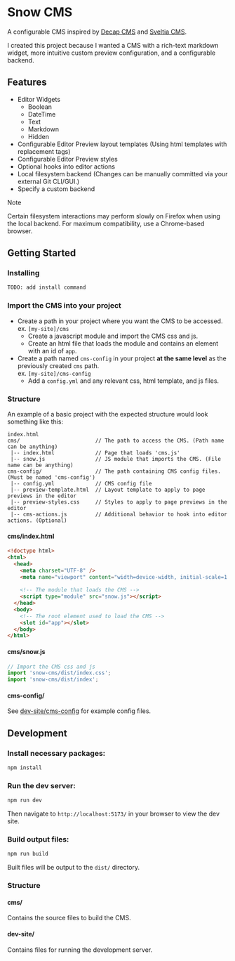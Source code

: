 # Snow CMS

A configurable CMS inspired by [Decap CMS](https://github.com/decaporg/decap-cms) and [Sveltia CMS](https://github.com/sveltia/sveltia-cms).

I created this project because I wanted a CMS with a rich-text markdown widget, more intuitive custom preview configuration, and a configurable backend.

## Features

- Editor Widgets
  - Boolean
  - DateTime
  - Text
  - Markdown
  - Hidden
- Configurable Editor Preview layout templates (Using html templates with replacement tags)
- Configurable Editor Preview styles
- Optional hooks into editor actions
- Local filesystem backend (Changes can be manually committed via your external Git CLI/GUI.)
- Specify a custom backend

> [!NOTE]
> Certain filesystem interactions may perform slowly on Firefox when using the local backend.
> For maximum compatibility, use a Chrome-based browser. 

## Getting Started

### Installing

```bash
TODO: add install command
```

### Import the CMS into your project

- Create a path in your project where you want the CMS to be accessed.\
  ex. `[my-site]/cms`
  - Create a javascript module and import the CMS css and js.
  - Create an html file that loads the module and contains an element with an id of `app`.
- Create a path named `cms-config` in your project **at the same level** as the previously created `cms` path.\
  ex. `[my-site]/cms-config`
  - Add a `config.yml` and any relevant css, html template, and js files.

### Structure

An example of a basic project with the expected structure would look something like this:

```
index.html
cms/                        // The path to access the CMS. (Path name can be anything)
 |-- index.html             // Page that loads 'cms.js'
 |-- snow.js                // JS module that imports the CMS. (File name can be anything)
cms-config/                 // The path containing CMS config files. (Must be named 'cms-config')
 |-- config.yml             // CMS config file
 |-- preview-template.html  // Layout template to apply to page previews in the editor
 |-- preview-styles.css     // Styles to apply to page previews in the editor
 |-- cms-actions.js         // Additional behavior to hook into editor actions. (Optional)
```

#### cms/index.html

```html
<!doctype html>
<html>
  <head>
    <meta charset="UTF-8" />
    <meta name="viewport" content="width=device-width, initial-scale=1.0" />
    
    <!-- The module that loads the CMS -->
    <script type="module" src="snow.js"></script>
  </head>
  <body>
    <!-- The root element used to load the CMS -->
    <slot id="app"></slot>
  </body>
</html>
```

#### cms/snow.js

```js
// Import the CMS css and js
import 'snow-cms/dist/index.css';
import 'snow-cms/dist/index';
```

#### cms-config/

See [dev-site/cms-config](/dev-site/cms-config) for example config files.

## Development

### Install necessary packages:

```bash
npm install
```

### Run the dev server:

```bash
npm run dev
```

Then navigate to `http://localhost:5173/` in your browser to view the dev site.

### Build output files:

```bash
npm run build
```

Built files will be output to the `dist/` directory.

### Structure

#### cms/

Contains the source files to build the CMS.

#### dev-site/

Contains files for running the development server.
